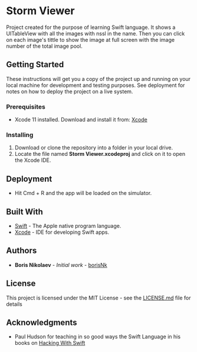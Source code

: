 # Storm Viewer

Project created for the purpose of learning Swift language. It shows a UITableView with all the images with nssl in the name. Then you can click on each image's tittle to show the image at full screen with the image number of the total image pool. 

## Getting Started

These instructions will get you a copy of the project up and running on your local machine for development and testing purposes. See deployment for notes on how to deploy the project on a live system.

### Prerequisites

* Xcode 11 installed. Download and install it from: [Xcode](https://apps.apple.com/es/app/xcode/id497799835?mt=12)

### Installing

1. Download or clone the repository into a folder in your local drive.
2. Locate the file named **Storm Viewer.xcodeproj** and click on it to open the Xcode IDE. 

## Deployment

* Hit Cmd + R and the app will be loaded on the simulator. 

## Built With

* [Swift](https://github.com/apple/swift) - The Apple native program language.
* [Xcode](https://apps.apple.com/es/app/xcode/id497799835?mt=12) - IDE for developing Swift apps. 

## Authors

* **Boris Nikolaev** - *Initial work* - [borisNk](https://github.com/borisNk)

## License

This project is licensed under the MIT License - see the [LICENSE.md](LICENSE.md) file for details

## Acknowledgments

* Paul Hudson for teaching in so good ways the Swift Language in his books on [Hacking With Swift](https://www.hackingwithswift.com/)
